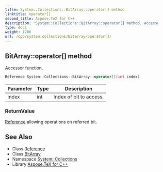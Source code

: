 ```yaml
---
title: System::Collections::BitArray::operator[] method
linktitle: operator[]
second_title: Aspose.TeX for C++
description: 'System::Collections::BitArray::operator[] method. Accessor function in C++.'
type: docs
weight: 1700
url: /cpp/system.collections/bitarray/operator[]/
---
```

## BitArray::operator[] method


Accessor function.

```cpp
Reference System::Collections::BitArray::operator[](int index)
```


| Parameter | Type | Description |
| --- | --- | --- |
| index | int | Index of bit to access. |

### ReturnValue

[Reference](../reference/) allowing operations on referred bit.

## See Also

* Class [Reference](../reference/)
* Class [BitArray](../)
* Namespace [System::Collections](../../)
* Library [Aspose.TeX for C++](../../../)
